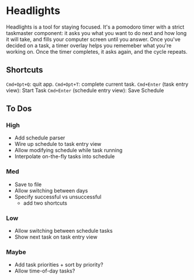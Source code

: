 # Headlights

Headlights is a tool for staying focused. It's a pomodoro timer with a strict taskmaster component: it asks you what you want to do next and how long it will take, and fills your computer screen until you answer. Once you've decided on a task, a timer overlay helps you rememeber what you're working on. Once the timer completes, it asks again, and the cycle repeats.

## Shortcuts

`Cmd+Opt+Q`: quit app.
`Cmd+Opt+T`: complete current task.
`Cmd+Enter` (task entry view): Start Task
`Cmd+Enter` (schedule entry view): Save Schedule

## To Dos

### High

- Add schedule parser
- Wire up schedule to task entry view
- Allow modifying schedule while task running
- Interpolate on-the-fly tasks into schedule

### Med

- Save to file
- Allow switching between days
- Specify successful vs unsuccessful
  - add two shortcuts

### Low

- Allow switching between schedule tasks
- Show next task on task entry view

### Maybe

- Add task priorities + sort by priority?
- Allow time-of-day tasks?
